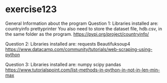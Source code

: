 # exercise123

General Information about the program
Question 1:
Libraries installed are:
countryinfo
prettyprinter
You also need to store the dataset file, hdb.csv, in the same folder as the program.
https://pypi.org/project/countryinfo/

Question 2:
Libraries installed are:
requests
Beautifuksoup4
https://www.datacamp.com/community/tutorials/web-scraping-using-python

Question 3:
Libraries installed are:
numpy
scipy
pandas
https://www.tutorialspoint.com/list-methods-in-python-in-not-in-len-min-max

